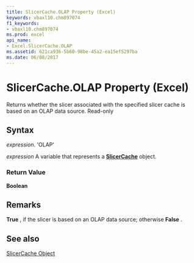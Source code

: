 ```yaml
---
title: SlicerCache.OLAP Property (Excel)
keywords: vbaxl10.chm897074
f1_keywords:
- vbaxl10.chm897074
ms.prod: excel
api_name:
- Excel.SlicerCache.OLAP
ms.assetid: 621ca936-5b60-98be-45a2-ea15ef5297ba
ms.date: 06/08/2017
---
```



# SlicerCache.OLAP Property (Excel)

Returns whether the slicer associated with the specified slicer cache is based on an OLAP data source. Read-only


## Syntax

 _expression_. 'OLAP'

 _expression_ A variable that represents a **[SlicerCache](Excel.SlicerCache.md)** object.


### Return Value

 **Boolean**


## Remarks

 **True** , if the slicer is based on an OLAP data source; otherwise **False** .


## See also


[SlicerCache Object](Excel.SlicerCache.md)

